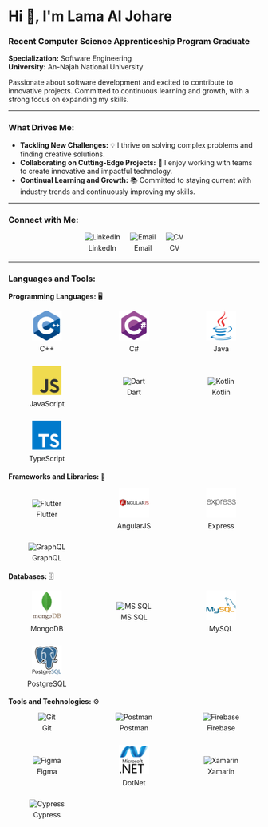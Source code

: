 # Hi 👋, I'm Lama Al Johare

### Recent Computer Science Apprenticeship Program Graduate
**Specialization:** Software Engineering  
**University:** An-Najah National University

Passionate about software development and excited to contribute to innovative projects. Committed to continuous learning and growth, with a strong focus on expanding my skills.

---

### What Drives Me:
- **Tackling New Challenges:** 💡 I thrive on solving complex problems and finding creative solutions.
- **Collaborating on Cutting-Edge Projects:** 🤝 I enjoy working with teams to create innovative and impactful technology.
- **Continual Learning and Growth:** 📚 Committed to staying current with industry trends and continuously improving my skills.

---

### Connect with Me:

<div style="display: flex; justify-content: center; gap: 20px; align-items: center;">
  <div style="text-align: center;">
    <img src="https://raw.githubusercontent.com/rahuldkjain/github-profile-readme-generator/master/src/images/icons/Social/linked-in-alt.svg" alt="LinkedIn" width="40" height="40"/>
    <p style="margin: 5px 0; font-size: 14px;">LinkedIn</p>
  </div>
  <div style="text-align: center;">
    <img src="https://www.telegraph.co.uk/content/dam/technology/2015/12/11/gmail-envelope_trans_NvBQzQNjv4BqqVzuuqpFlyLIwiB6NTmJwfSVWeZ_vEN7c6bHu2jJnT8.jpg?imwidth=680" alt="Email" width="40" height="40"/>
    <p style="margin: 5px 0; font-size: 14px;">Email</p>
  </div>
  <div style="text-align: center;">
    <img src="https://cdn-icons-png.flaticon.com/512/10764/10764027.png" alt="CV" width="40" height="40"/>
    <p style="margin: 5px 0; font-size: 14px;">CV</p>
  </div>
</div>

---

### Languages and Tools:

**Programming Languages:** 🖥️  
<div style="display: grid; grid-template-columns: repeat(auto-fit, minmax(120px, 1fr)); gap: 20px; justify-items: center; align-items: center;">
  <div style="text-align: center;">
    <img src="https://raw.githubusercontent.com/devicons/devicon/master/icons/cplusplus/cplusplus-original.svg" alt="C++" width="60" height="60"/>
    <p style="margin: 5px 0; font-size: 14px;">C++</p>
  </div>
  <div style="text-align: center;">
    <img src="https://raw.githubusercontent.com/devicons/devicon/master/icons/csharp/csharp-original.svg" alt="C#" width="60" height="60"/>
    <p style="margin: 5px 0; font-size: 14px;">C#</p>
  </div>
  <div style="text-align: center;">
    <img src="https://raw.githubusercontent.com/devicons/devicon/master/icons/java/java-original.svg" alt="Java" width="60" height="60"/>
    <p style="margin: 5px 0; font-size: 14px;">Java</p>
  </div>
  <div style="text-align: center;">
    <img src="https://raw.githubusercontent.com/devicons/devicon/master/icons/javascript/javascript-original.svg" alt="JavaScript" width="60" height="60"/>
    <p style="margin: 5px 0; font-size: 14px;">JavaScript</p>
  </div>
  <div style="text-align: center;">
    <img src="https://www.vectorlogo.zone/logos/dartlang/dartlang-icon.svg" alt="Dart" width="60" height="60"/>
    <p style="margin: 5px 0; font-size: 14px;">Dart</p>
  </div>
  <div style="text-align: center;">
    <img src="https://www.vectorlogo.zone/logos/kotlinlang/kotlinlang-icon.svg" alt="Kotlin" width="60" height="60"/>
    <p style="margin: 5px 0; font-size: 14px;">Kotlin</p>
  </div>
  <div style="text-align: center;">
    <img src="https://raw.githubusercontent.com/devicons/devicon/master/icons/typescript/typescript-original.svg" alt="TypeScript" width="60" height="60"/>
    <p style="margin: 5px 0; font-size: 14px;">TypeScript</p>
  </div>
</div>

**Frameworks and Libraries:** 🔧  
<div style="display: grid; grid-template-columns: repeat(auto-fit, minmax(120px, 1fr)); gap: 20px; justify-items: center; align-items: center;">
  <div style="text-align: center;">
    <img src="https://www.vectorlogo.zone/logos/flutterio/flutterio-icon.svg" alt="Flutter" width="60" height="60"/>
    <p style="margin: 5px 0; font-size: 14px;">Flutter</p>
  </div>
  <div style="text-align: center;">
    <img src="https://raw.githubusercontent.com/devicons/devicon/master/icons/angularjs/angularjs-original-wordmark.svg" alt="AngularJS" width="60" height="60"/>
    <p style="margin: 5px 0; font-size: 14px;">AngularJS</p>
  </div>
  <div style="text-align: center;">
    <img src="https://raw.githubusercontent.com/devicons/devicon/master/icons/express/express-original-wordmark.svg" alt="Express" width="60" height="60"/>
    <p style="margin: 5px 0; font-size: 14px;">Express</p>
  </div>
  <div style="text-align: center;">
    <img src="https://www.vectorlogo.zone/logos/graphql/graphql-icon.svg" alt="GraphQL" width="60" height="60"/>
    <p style="margin: 5px 0; font-size: 14px;">GraphQL</p>
  </div>
</div>

**Databases:** 🗄️  
<div style="display: grid; grid-template-columns: repeat(auto-fit, minmax(120px, 1fr)); gap: 20px; justify-items: center; align-items: center;">
  <div style="text-align: center;">
    <img src="https://raw.githubusercontent.com/devicons/devicon/master/icons/mongodb/mongodb-original-wordmark.svg" alt="MongoDB" width="60" height="60"/>
    <p style="margin: 5px 0; font-size: 14px;">MongoDB</p>
  </div>
  <div style="text-align: center;">
    <img src="https://www.svgrepo.com/show/303229/microsoft-sql-server-logo.svg" alt="MS SQL" width="60" height="60"/>
    <p style="margin: 5px 0; font-size: 14px;">MS SQL</p>
  </div>
  <div style="text-align: center;">
    <img src="https://raw.githubusercontent.com/devicons/devicon/master/icons/mysql/mysql-original-wordmark.svg" alt="MySQL" width="60" height="60"/>
    <p style="margin: 5px 0; font-size: 14px;">MySQL</p>
  </div>
  <div style="text-align: center;">
    <img src="https://raw.githubusercontent.com/devicons/devicon/master/icons/postgresql/postgresql-original-wordmark.svg" alt="PostgreSQL" width="60" height="60"/>
    <p style="margin: 5px 0; font-size: 14px;">PostgreSQL</p>
  </div>
</div>

**Tools and Technologies:** ⚙️  
<div style="display: grid; grid-template-columns: repeat(auto-fit, minmax(120px, 1fr)); gap: 20px; justify-items: center; align-items: center;">
  <div style="text-align: center;">
    <img src="https://www.vectorlogo.zone/logos/git-scm/git-scm-icon.svg" alt="Git" width="60" height="60"/>
    <p style="margin: 5px 0; font-size: 14px;">Git</p>
  </div>
  <div style="text-align: center;">
    <img src="https://www.vectorlogo.zone/logos/getpostman/getpostman-icon.svg" alt="Postman" width="60" height="60"/>
    <p style="margin: 5px 0; font-size: 14px;">Postman</p>
  </div>
  <div style="text-align: center;">
    <img src="https://www.vectorlogo.zone/logos/firebase/firebase-icon.svg" alt="Firebase" width="60" height="60"/>
    <p style="margin: 5px 0; font-size: 14px;">Firebase</p>
  </div>
  <div style="text-align: center;">
    <img src="https://www.vectorlogo.zone/logos/figma/figma-icon.svg" alt="Figma" width="60" height="60"/>
    <p style="margin: 5px 0; font-size: 14px;">Figma</p>
  </div>
  <div style="text-align: center;">
    <img src="https://raw.githubusercontent.com/devicons/devicon/master/icons/dot-net/dot-net-original-wordmark.svg" alt="DotNet" width="60" height="60"/>
    <p style="margin: 5px 0; font-size: 14px;">DotNet</p>
  </div>
  <div style="text-align: center;">
    <img src="https://raw.githubusercontent.com/detain/svg-logos/780f25886640cef088af994181646db2f6b1a3f8/svg/xamarin.svg" alt="Xamarin" width="60" height="60"/>
    <p style="margin: 5px 0; font-size: 14px;">Xamarin</p>
  </div>
  <div style="text-align: center;">
    <img src="https://raw.githubusercontent.com/simple-icons/simple-icons/6e46ec1fc23b60c8fd0d2f2ff46db82e16dbd75f/icons/cypress.svg" alt="Cypress" width="60" height="60"/>
    <p style="margin: 5px 0; font-size: 14px;">Cypress</p>
  </div>
</div>
